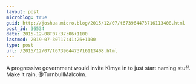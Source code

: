 ```yaml
---
layout: post
microblog: true
guid: http://joshua.micro.blog/2015/12/07/t673964473716113408.html
post_id: 36534
date: 2015-12-08T07:37:06+1100
lastmod: 2019-07-30T17:41:26+1100
type: post
url: /2015/12/07/t673964473716113408.html
---
```

A progressive government would invite Kimye in to just start naming stuff. Make it rain, @TurnbullMalcolm.
